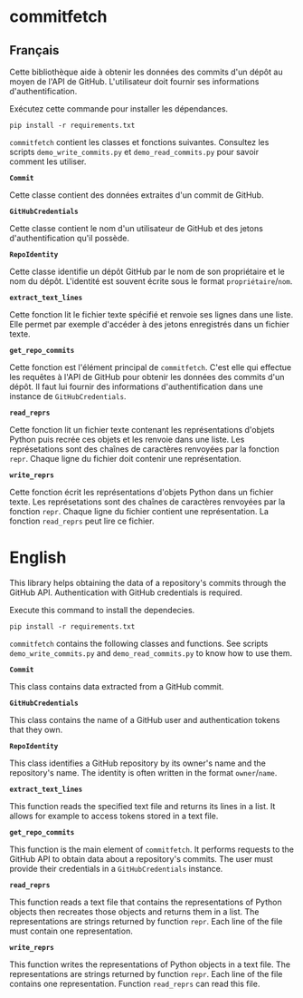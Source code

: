 # commitfetch

## Français

Cette bibliothèque aide à obtenir les données des commits d'un dépôt au moyen
de l'API de GitHub. L'utilisateur doit fournir ses informations
d'authentification.

Exécutez cette commande pour installer les dépendances.

```
pip install -r requirements.txt
```

`commitfetch` contient les classes et fonctions suivantes. Consultez les
scripts `demo_write_commits.py` et `demo_read_commits.py` pour savoir comment
les utiliser.

**`Commit`**

Cette classe contient des données extraites d'un commit de GitHub.

**`GitHubCredentials`**

Cette classe contient le nom d'un utilisateur de GitHub et des jetons
d'authentification qu'il possède.

**`RepoIdentity`**

Cette classe identifie un dépôt GitHub par le nom de son propriétaire et le nom
du dépôt. L'identité est souvent écrite sous le format `propriétaire`/`nom`.

**`extract_text_lines`**

Cette fonction lit le fichier texte spécifié et renvoie ses lignes dans une
liste. Elle permet par exemple d'accéder à des jetons enregistrés dans un
fichier texte.

**`get_repo_commits`**

Cette fonction est l'élément principal de `commitfetch`. C'est elle qui
effectue les requêtes à l'API de GitHub pour obtenir les données des commits
d'un dépôt. Il faut lui fournir des informations d'authentification dans une
instance de `GitHubCredentials`.

**`read_reprs`**

Cette fonction lit un fichier texte contenant les représentations d'objets
Python puis recrée ces objets et les renvoie dans une liste. Les représetations
sont des chaînes de caractères renvoyées par la fonction `repr`. Chaque ligne
du fichier doit contenir une représentation.

**`write_reprs`**

Cette fonction écrit les représentations d'objets Python dans un fichier texte.
Les représetations sont des chaînes de caractères renvoyées par la fonction
`repr`. Chaque ligne du fichier contient une représentation. La fonction
`read_reprs` peut lire ce fichier.

# English

This library helps obtaining the data of a repository's commits through the
GitHub API. Authentication with GitHub credentials is required.

Execute this command to install the dependecies.

```
pip install -r requirements.txt
```

`commitfetch` contains the following classes and functions. See scripts
`demo_write_commits.py` and `demo_read_commits.py` to know how to use them.

**`Commit`**

This class contains data extracted from a GitHub commit.

**`GitHubCredentials`**

This class contains the name of a GitHub user and authentication tokens that
they own.

**`RepoIdentity`**

This class identifies a GitHub repository by its owner's name and the
repository's name. The identity is often written in the format `owner`/`name`.

**`extract_text_lines`**

This function reads the specified text file and returns its lines in a list. It
allows for example to access tokens stored in a text file.

**`get_repo_commits`**

This function is the main element of `commitfetch`. It performs requests to the
GitHub API to obtain data about a repository's commits. The user must provide
their credentials in a `GitHubCredentials` instance.

**`read_reprs`**

This function reads a text file that contains the representations of Python
objects then recreates those objects and returns them in a list. The
representations are strings returned by function `repr`. Each line of the file
must contain one representation.

**`write_reprs`**

This function writes the representations of Python objects in a text file. The
representations are strings returned by function `repr`. Each line of the file
contains one representation. Function `read_reprs` can read this file.
